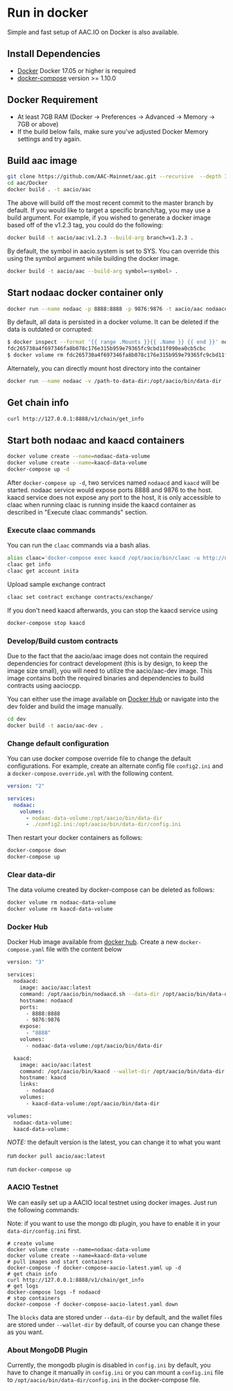 # Run in docker

Simple and fast setup of AAC.IO on Docker is also available.

## Install Dependencies

- [Docker](https://docs.docker.com) Docker 17.05 or higher is required
- [docker-compose](https://docs.docker.com/compose/) version >= 1.10.0

## Docker Requirement

- At least 7GB RAM (Docker -> Preferences -> Advanced -> Memory -> 7GB or above)
- If the build below fails, make sure you've adjusted Docker Memory settings and try again.

## Build aac image

```bash
git clone https://github.com/AAC-Mainnet/aac.git --recursive  --depth 1
cd aac/Docker
docker build . -t aacio/aac
```

The above will build off the most recent commit to the master branch by default. If you would like to target a specific branch/tag, you may use a build argument. For example, if you wished to generate a docker image based off of the v1.2.3 tag, you could do the following:

```bash
docker build -t aacio/aac:v1.2.3 --build-arg branch=v1.2.3 .
```

By default, the symbol in aacio.system is set to SYS. You can override this using the symbol argument while building the docker image.

```bash
docker build -t aacio/aac --build-arg symbol=<symbol> .
```

## Start nodaac docker container only

```bash
docker run --name nodaac -p 8888:8888 -p 9876:9876 -t aacio/aac nodaacd.sh -e --http-alias=nodaac:8888 --http-alias=127.0.0.1:8888 --http-alias=localhost:8888 arg1 arg2
```

By default, all data is persisted in a docker volume. It can be deleted if the data is outdated or corrupted:

```bash
$ docker inspect --format '{{ range .Mounts }}{{ .Name }} {{ end }}' nodaac
fdc265730a4f697346fa8b078c176e315b959e79365fc9cbd11f090ea0cb5cbc
$ docker volume rm fdc265730a4f697346fa8b078c176e315b959e79365fc9cbd11f090ea0cb5cbc
```

Alternately, you can directly mount host directory into the container

```bash
docker run --name nodaac -v /path-to-data-dir:/opt/aacio/bin/data-dir -p 8888:8888 -p 9876:9876 -t aacio/aac nodaacd.sh -e --http-alias=nodaac:8888 --http-alias=127.0.0.1:8888 --http-alias=localhost:8888 arg1 arg2
```

## Get chain info

```bash
curl http://127.0.0.1:8888/v1/chain/get_info
```

## Start both nodaac and kaacd containers

```bash
docker volume create --name=nodaac-data-volume
docker volume create --name=kaacd-data-volume
docker-compose up -d
```

After `docker-compose up -d`, two services named `nodaacd` and `kaacd` will be started. nodaac service would expose ports 8888 and 9876 to the host. kaacd service does not expose any port to the host, it is only accessible to claac when running claac is running inside the kaacd container as described in "Execute claac commands" section.

### Execute claac commands

You can run the `claac` commands via a bash alias.

```bash
alias claac='docker-compose exec kaacd /opt/aacio/bin/claac -u http://nodaacd:8888 --wallet-url http://localhost:8900'
claac get info
claac get account inita
```

Upload sample exchange contract

```bash
claac set contract exchange contracts/exchange/
```

If you don't need kaacd afterwards, you can stop the kaacd service using

```bash
docker-compose stop kaacd
```

### Develop/Build custom contracts

Due to the fact that the aacio/aac image does not contain the required dependencies for contract development (this is by design, to keep the image size small), you will need to utilize the aacio/aac-dev image. This image contains both the required binaries and dependencies to build contracts using aaciocpp.

You can either use the image available on [Docker Hub](https://hub.docker.com/r/aacio/aac-dev/) or navigate into the dev folder and build the image manually.

```bash
cd dev
docker build -t aacio/aac-dev .
```

### Change default configuration

You can use docker compose override file to change the default configurations. For example, create an alternate config file `config2.ini` and a `docker-compose.override.yml` with the following content.

```yaml
version: "2"

services:
  nodaac:
    volumes:
      - nodaac-data-volume:/opt/aacio/bin/data-dir
      - ./config2.ini:/opt/aacio/bin/data-dir/config.ini
```

Then restart your docker containers as follows:

```bash
docker-compose down
docker-compose up
```

### Clear data-dir

The data volume created by docker-compose can be deleted as follows:

```bash
docker volume rm nodaac-data-volume
docker volume rm kaacd-data-volume
```

### Docker Hub

Docker Hub image available from [docker hub](https://hub.docker.com/r/aacio/aac/).
Create a new `docker-compose.yaml` file with the content below

```bash
version: "3"

services:
  nodaacd:
    image: aacio/aac:latest
    command: /opt/aacio/bin/nodaacd.sh --data-dir /opt/aacio/bin/data-dir -e --http-alias=nodaacd:8888 --http-alias=127.0.0.1:8888 --http-alias=localhost:8888
    hostname: nodaacd
    ports:
      - 8888:8888
      - 9876:9876
    expose:
      - "8888"
    volumes:
      - nodaac-data-volume:/opt/aacio/bin/data-dir

  kaacd:
    image: aacio/aac:latest
    command: /opt/aacio/bin/kaacd --wallet-dir /opt/aacio/bin/data-dir --http-server-address=127.0.0.1:8900 --http-alias=localhost:8900 --http-alias=kaacd:8900
    hostname: kaacd
    links:
      - nodaacd
    volumes:
      - kaacd-data-volume:/opt/aacio/bin/data-dir

volumes:
  nodaac-data-volume:
  kaacd-data-volume:

```

*NOTE:* the default version is the latest, you can change it to what you want

run `docker pull aacio/aac:latest`

run `docker-compose up`

### AACIO Testnet

We can easily set up a AACIO local testnet using docker images. Just run the following commands:

Note: if you want to use the mongo db plugin, you have to enable it in your `data-dir/config.ini` first.

```
# create volume
docker volume create --name=nodaac-data-volume
docker volume create --name=kaacd-data-volume
# pull images and start containers
docker-compose -f docker-compose-aacio-latest.yaml up -d
# get chain info
curl http://127.0.0.1:8888/v1/chain/get_info
# get logs
docker-compose logs -f nodaacd
# stop containers
docker-compose -f docker-compose-aacio-latest.yaml down
```

The `blocks` data are stored under `--data-dir` by default, and the wallet files are stored under `--wallet-dir` by default, of course you can change these as you want.

### About MongoDB Plugin

Currently, the mongodb plugin is disabled in `config.ini` by default, you have to change it manually in `config.ini` or you can mount a `config.ini` file to `/opt/aacio/bin/data-dir/config.ini` in the docker-compose file.
